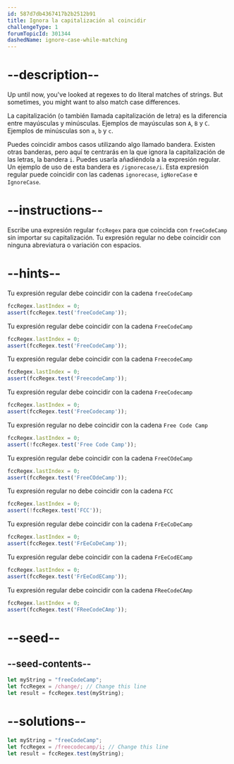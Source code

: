 ```yaml
---
id: 587d7db4367417b2b2512b91
title: Ignora la capitalización al coincidir
challengeType: 1
forumTopicId: 301344
dashedName: ignore-case-while-matching
---
```


# --description--

Up until now, you've looked at regexes to do literal matches of strings. But sometimes, you might want to also match case differences.

La capitalización (o también llamada capitalización de letra) es la diferencia entre mayúsculas y minúsculas. Ejemplos de mayúsculas son `A`, `B` y `C`. Ejemplos de minúsculas son `a`, `b` y `c`.

Puedes coincidir ambos casos utilizando algo llamado bandera. Existen otras banderas, pero aquí te centrarás en la que ignora la capitalización de las letras, la bandera `i`. Puedes usarla añadiéndola a la expresión regular. Un ejemplo de uso de esta bandera es `/ignorecase/i`. Esta expresión regular puede coincidir con las cadenas `ignorecase`, `igNoreCase` e `IgnoreCase`.

# --instructions--

Escribe una expresión regular `fccRegex` para que coincida con `freeCodeCamp` sin importar su capitalización. Tu expresión regular no debe coincidir con ninguna abreviatura o variación con espacios.

# --hints--

Tu expresión regular debe coincidir con la cadena `freeCodeCamp`

```js
fccRegex.lastIndex = 0; 
assert(fccRegex.test('freeCodeCamp'));
```

Tu expresión regular debe coincidir con la cadena `FreeCodeCamp`

```js
fccRegex.lastIndex = 0;
assert(fccRegex.test('FreeCodeCamp'));
```

Tu expresión regular debe coincidir con la cadena `FreecodeCamp`

```js
fccRegex.lastIndex = 0;
assert(fccRegex.test('FreecodeCamp'));
```

Tu expresión regular debe coincidir con la cadena `FreeCodecamp`

```js
fccRegex.lastIndex = 0;
assert(fccRegex.test('FreeCodecamp'));
```

Tu expresión regular no debe coincidir con la cadena `Free Code Camp`

```js
fccRegex.lastIndex = 0;
assert(!fccRegex.test('Free Code Camp'));
```

Tu expresión regular debe coincidir con la cadena `FreeCOdeCamp`

```js
fccRegex.lastIndex = 0;
assert(fccRegex.test('FreeCOdeCamp'));
```

Tu expresión regular no debe coincidir con la cadena `FCC`

```js
fccRegex.lastIndex = 0;
assert(!fccRegex.test('FCC'));
```

Tu expresión regular debe coincidir con la cadena `FrEeCoDeCamp`

```js
fccRegex.lastIndex = 0;
assert(fccRegex.test('FrEeCoDeCamp'));
```

Tu expresión regular debe coincidir con la cadena `FrEeCodECamp`

```js
fccRegex.lastIndex = 0;
assert(fccRegex.test('FrEeCodECamp'));
```

Tu expresión regular debe coincidir con la cadena `FReeCodeCAmp`

```js
fccRegex.lastIndex = 0;
assert(fccRegex.test('FReeCodeCAmp'));
```

# --seed--

## --seed-contents--

```js
let myString = "freeCodeCamp";
let fccRegex = /change/; // Change this line
let result = fccRegex.test(myString);
```

# --solutions--

```js
let myString = "freeCodeCamp";
let fccRegex = /freecodecamp/i; // Change this line
let result = fccRegex.test(myString);
```
